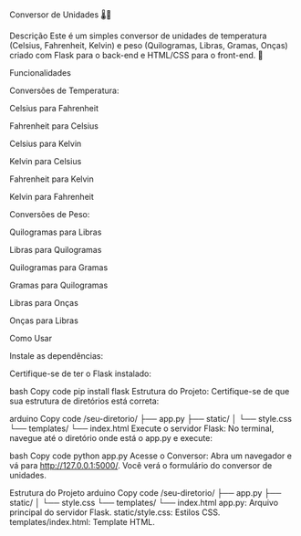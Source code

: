 Conversor de Unidades 🌡️📏

Descrição
Este é um simples conversor de unidades de temperatura (Celsius, Fahrenheit, Kelvin) e peso (Quilogramas, Libras, Gramas, Onças) criado com Flask para o back-end e HTML/CSS para o front-end. 🚀


Funcionalidades

Conversões de Temperatura:

Celsius para Fahrenheit

Fahrenheit para Celsius

Celsius para Kelvin

Kelvin para Celsius

Fahrenheit para Kelvin

Kelvin para Fahrenheit

Conversões de Peso:

Quilogramas para Libras

Libras para Quilogramas

Quilogramas para Gramas

Gramas para Quilogramas

Libras para Onças

Onças para Libras

Como Usar

Instale as dependências:

Certifique-se de ter o Flask instalado:

bash
Copy code
pip install flask
Estrutura do Projeto:
Certifique-se de que sua estrutura de diretórios está correta:

arduino
Copy code
/seu-diretorio/
├── app.py
├── static/
│   └── style.css
└── templates/
    └── index.html
Execute o servidor Flask:
No terminal, navegue até o diretório onde está o app.py e execute:

bash
Copy code
python app.py
Acesse o Conversor:
Abra um navegador e vá para http://127.0.0.1:5000/. Você verá o formulário do conversor de unidades.

Estrutura do Projeto
arduino
Copy code
/seu-diretorio/
├── app.py
├── static/
│   └── style.css
└── templates/
    └── index.html
app.py: Arquivo principal do servidor Flask.
static/style.css: Estilos CSS.
templates/index.html: Template HTML.

